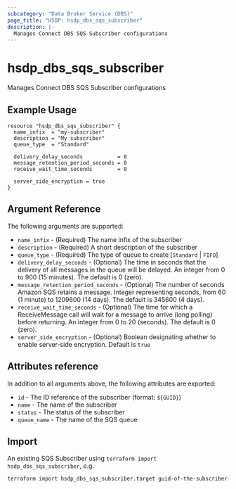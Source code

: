 ```yaml
---
subcategory: "Data Broker Service (DBS)"
page_title: "HSDP: hsdp_dbs_sqs_subscriber"
description: |-
  Manages Connect DBS SQS Subscriber configurations
---
```


# hsdp_dbs_sqs_subscriber

Manages Connect DBS SQS Subscriber configurations

## Example Usage

```hcl
resource "hsdp_dbs_sqs_subscriber" {
  name_infix  = "my-subscriber"
  description = "My subscriber"
  queue_type  = "Standard"
  
  delivery_delay_seconds           = 0
  message_retention_period_seconds = 0
  receive_wait_time_seconds        = 0
  
  server_side_encryption = true
}
```

## Argument Reference

The following arguments are supported:

* `name_infix` - (Required) The name infix of the subscriber
* `description` - (Required) A short description of the subscriber
* `queue_type` - (Required) The type of queue to create [`Standard` | `FIFO`]
* `delivery_delay_seconds` - (Optional) The time in seconds that the delivery of all messages in the queue will be delayed. An integer from 0 to 900 (15 minutes). The default is 0 (zero).
* `message_retention_period_seconds` - (Optional) The number of seconds Amazon SQS retains a message. Integer representing seconds, from 60 (1 minute) to 1209600 (14 days). The default is 345600 (4 days).
* `receive_wait_time_seconds` - (Optional) The time for which a ReceiveMessage call will wait for a message to arrive (long polling) before returning. An integer from 0 to 20 (seconds). The default is 0 (zero).
* `server_side_encryption` - (Optional) Boolean designating whether to enable server-side encryption. Default is `true`

## Attributes reference

In addition to all arguments above, the following attributes are exported:

* `id` - The ID reference of the subscriber (format: `${GUID}`)
* `name` - The name of the subscriber
* `status` - The status of the subscriber
* `queue_name` - The name of the SQS queue

## Import

An existing SQS Subscriber using `terraform import hsdp_dbs_sqs_subscriber`, e.g.

```bash
terraform import hsdp_dbs_sqs_subscriber.target guid-of-the-subscriber-to-import
```
